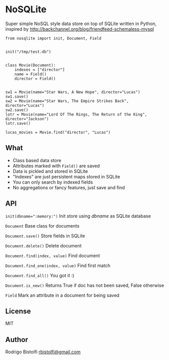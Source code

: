 # NoSQLite

Super simple NoSQL style data store on top of SQLite written in Python, inspired by
http://backchannel.org/blog/friendfeed-schemaless-mysql


    from nosqlite import init, Document, Field


    init("/tmp/test.db")


    class Movie(Document):
        indexes = ["director"]
        name = Field()
        director = Field()


    sw1 = Movie(name="Star Wars, A New Hope", director="Lucas")
    sw1.save()
    sw2 = Movie(name="Star Wars, The Empire Strikes Back", director="Lucas")
    sw2.save()
    lotr = Movie(name="Lord Of The Rings, The Return of the King", director="Jackson")
    lotr.save()

    lucas_movies = Movie.find("director", "Lucas")


## What

* Class based data store
* Attributes marked with `Field()` are saved 
* Data is pickled and stored in SQLite
* "Indexes" are just persistent maps stored in SQLite
* You can only search by indexed fields
* No aggregations or fancy features, just save and find

## API

`init(dbname=":memory:")`
    Init store using _dbname_ as SQLite database

`Document`
    Base class for documents

`Document.save()`
    Store fields in SQLite

`Document.delete()`
    Delete document

`Document.find(index, value)`
    Find document 

`Document.find_one(index, value)`
    Find first match

`Document.find_all()`
    You got it :)

`Document.is_new()`
    Returns True if doc has not been saved, False otherwise

`Field`
    Mark an attribute in a document for being saved


## License

MIT 


## Author

Rodrigo Bistolfi <rbistolfi@gmail.com>
